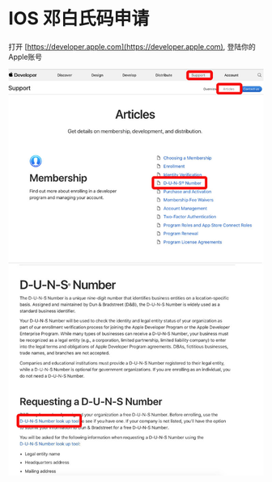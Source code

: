 <h1 style="font-size: 2.5em;"> IOS 邓白氏码申请</h1>
 



打开 [https://developer.apple.com](https://developer.apple.com), 登陆你的Apple账号


<img src="image/11.jpg"/>
<img src="image/12.jpg"/> 
